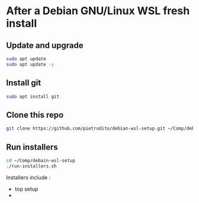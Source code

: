 # After a Debian GNU/Linux WSL fresh install
## Update and upgrade

```bash
sudo apt update
sudo apt update -y
```

## Install git
```bash
sudo apt install git
```

## Clone this repo
```bash
git clone https://github.com/pietrodito/debian-wsl-setup.git ~/Comp/debain-wsl-setup
```

## Run installers
```bash
cd ~/Comp/debain-wsl-setup
./run-installers.sh
```
Installers include :
* top setup
* 



